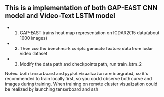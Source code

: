 ## This is a implementation of both GAP-EAST CNN model and Video-Text LSTM model
- 1. GAP-EAST trains heat-map representation on ICDAR2015 data(about 1000 images)
- 2. Then use the benchmark scripts generate feature data from icdar video dataset
- 3. Modify the data path and checkpoints path, run train_lstm_2 


Notes: both tensorboard and pyplot visualization are integrated, so it's recommended to
train locally first, so you could observe both curve and images during training. When training on remote cluster
visualization could be realized by launching tensorboard and ssh

